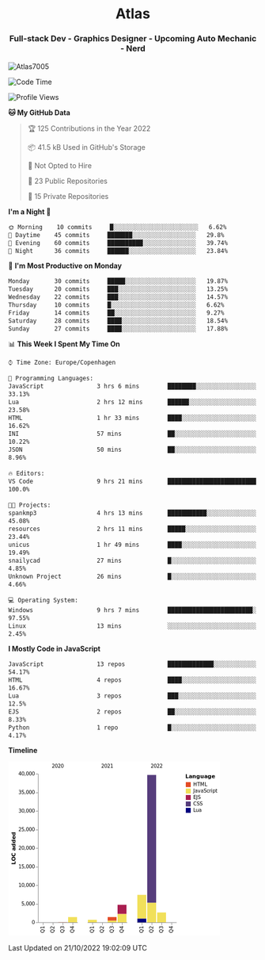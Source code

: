 <h1 align="center">Atlas</h1>
<h3 align="center">Full-stack Dev - Graphics Designer - Upcoming Auto Mechanic - Nerd</h3>

<p><img align="center" src="https://github-readme-stats.vercel.app/api/top-langs?username=Atlas7005&show_icons=true&locale=en&layout=compact" alt="Atlas7005" /></p>

<!--START_SECTION:waka-->
![Code Time](http://img.shields.io/badge/Code%20Time-711%20hrs%2050%20mins-blue)

![Profile Views](http://img.shields.io/badge/Profile%20Views-3-blue)

**🐱 My GitHub Data** 

> 🏆 125 Contributions in the Year 2022
 > 
> 📦 41.5 kB Used in GitHub's Storage 
 > 
> 🚫 Not Opted to Hire
 > 
> 📜 23 Public Repositories 
 > 
> 🔑 15 Private Repositories  
 > 
**I'm a Night 🦉** 

```text
🌞 Morning    10 commits     █░░░░░░░░░░░░░░░░░░░░░░░░   6.62% 
🌆 Daytime    45 commits     ███████░░░░░░░░░░░░░░░░░░   29.8% 
🌃 Evening    60 commits     ██████████░░░░░░░░░░░░░░░   39.74% 
🌙 Night      36 commits     ██████░░░░░░░░░░░░░░░░░░░   23.84%

```
📅 **I'm Most Productive on Monday** 

```text
Monday       30 commits     █████░░░░░░░░░░░░░░░░░░░░   19.87% 
Tuesday      20 commits     ███░░░░░░░░░░░░░░░░░░░░░░   13.25% 
Wednesday    22 commits     ███░░░░░░░░░░░░░░░░░░░░░░   14.57% 
Thursday     10 commits     █░░░░░░░░░░░░░░░░░░░░░░░░   6.62% 
Friday       14 commits     ██░░░░░░░░░░░░░░░░░░░░░░░   9.27% 
Saturday     28 commits     ████░░░░░░░░░░░░░░░░░░░░░   18.54% 
Sunday       27 commits     ████░░░░░░░░░░░░░░░░░░░░░   17.88%

```


📊 **This Week I Spent My Time On** 

```text
⌚︎ Time Zone: Europe/Copenhagen

💬 Programming Languages: 
JavaScript               3 hrs 6 mins        ████████░░░░░░░░░░░░░░░░░   33.13% 
Lua                      2 hrs 12 mins       ██████░░░░░░░░░░░░░░░░░░░   23.58% 
HTML                     1 hr 33 mins        ████░░░░░░░░░░░░░░░░░░░░░   16.62% 
INI                      57 mins             ██░░░░░░░░░░░░░░░░░░░░░░░   10.22% 
JSON                     50 mins             ██░░░░░░░░░░░░░░░░░░░░░░░   8.96%

🔥 Editors: 
VS Code                  9 hrs 21 mins       █████████████████████████   100.0%

🐱‍💻 Projects: 
spankmp3                 4 hrs 13 mins       ███████████░░░░░░░░░░░░░░   45.08% 
resources                2 hrs 11 mins       █████░░░░░░░░░░░░░░░░░░░░   23.44% 
unicus                   1 hr 49 mins        ████░░░░░░░░░░░░░░░░░░░░░   19.49% 
snailycad                27 mins             █░░░░░░░░░░░░░░░░░░░░░░░░   4.85% 
Unknown Project          26 mins             █░░░░░░░░░░░░░░░░░░░░░░░░   4.66%

💻 Operating System: 
Windows                  9 hrs 7 mins        ████████████████████████░   97.55% 
Linux                    13 mins             ░░░░░░░░░░░░░░░░░░░░░░░░░   2.45%

```

**I Mostly Code in JavaScript** 

```text
JavaScript               13 repos            █████████████░░░░░░░░░░░░   54.17% 
HTML                     4 repos             ████░░░░░░░░░░░░░░░░░░░░░   16.67% 
Lua                      3 repos             ███░░░░░░░░░░░░░░░░░░░░░░   12.5% 
EJS                      2 repos             ██░░░░░░░░░░░░░░░░░░░░░░░   8.33% 
Python                   1 repo              █░░░░░░░░░░░░░░░░░░░░░░░░   4.17%

```


**Timeline**

![Chart not found](https://raw.githubusercontent.com/Atlas7005/Atlas7005/master/charts/bar_graph.png) 


 Last Updated on 21/10/2022 19:02:09 UTC
<!--END_SECTION:waka-->
